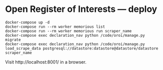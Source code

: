 # Open Register of Interests — deploy

```
docker-compose up -d
docker-compose run --rm worker memorious list
docker-compose run --rm worker memorious run scraper_name
docker-compose exec declaration_nav python /code/oroi/manage.py migrate
docker-compose exec declaration_nav python /code/oroi/manage.py load_scrape_data postgresql://datastore:datastore@datastore/datastore scraper_name
```

Visit http://localhost:8001/ in a browser.
